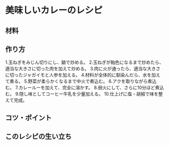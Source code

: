 # 美味しいカレーのレシピ
## 材料


## 作り方
1.玉ねぎをみじん切りにし、鍋で炒める。
2.玉ねぎが飴色になるまで炒めたら、適当な大きさに切った肉を加えて炒める。
3.肉に火が通ったら、適当な大きさに切ったジャガイモと人参を加える。
4.材料が全体的に馴染んだら、水を加えて煮る。
5.野菜が柔らかくなるまで中火で煮込む。
6.アクを取りながら煮込む。
7.カレールーを加えて、完全に溶かす。
8.弱火にして、さらに10分ほど煮込む。
9.隠し味としてコーヒー牛乳を少量加える。
10.仕上げに塩・胡椒で味を整えて完成。
## コツ・ポイント

## このレシピの生い立ち